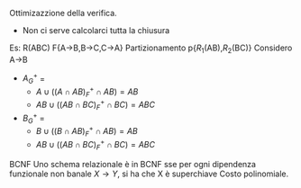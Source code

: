 Ottimizazzione della verifica.
- Non ci serve calcolarci tutta la chiusura 


Es:
R(ABC) F{A->B,B->C,C->A}
Partizionamento p{$R_{1}$(AB),$R_{2}$(BC)}
Considero A->B
- $A^{+}_{G}$ = 
	- $A\cup((A\cap AB)^{+}_{F}\cap AB)=AB$
	- $AB\cup((AB\cap BC)^{+}_{F}\cap BC)=ABC$
- $B^{+}_{G}$ =  
	- $B\cup((B\cap AB)^{+}_{F}\cap AB)=AB$
	- $AB\cup((AB\cap BC)^{+}_{F}\cap BC)=ABC$


BCNF
Uno schema relazionale è in BCNF sse per ogni dipendenza funzionale non banale $X\rightarrow Y$, si ha che X è superchiave
Costo polinomiale.
